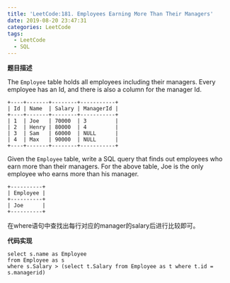 ```yaml
---
title: 'LeetCode:181. Employees Earning More Than Their Managers'
date: 2019-08-20 23:47:31
categories: LeetCode
tags:
  - LeetCode
  - SQL
---
```


**题目描述**

The `Employee` table holds all employees including their managers. Every employee has an Id, and there is also a column for the manager Id.

```
+----+-------+--------+-----------+
| Id | Name  | Salary | ManagerId |
+----+-------+--------+-----------+
| 1  | Joe   | 70000  | 3         |
| 2  | Henry | 80000  | 4         |
| 3  | Sam   | 60000  | NULL      |
| 4  | Max   | 90000  | NULL      |
+----+-------+--------+-----------+
```

Given the `Employee` table, write a SQL query that finds out employees who earn more than their managers. For the above table, Joe is the only employee who earns more than his manager.

```
+----------+
| Employee |
+----------+
| Joe      |
+----------+
```

<!--more-->

在where语句中查找出每行对应的manager的salary后进行比较即可。

**代码实现**

```
select s.name as Employee
from Employee as s
where s.Salary > (select t.Salary from Employee as t where t.id = s.managerid)
```

